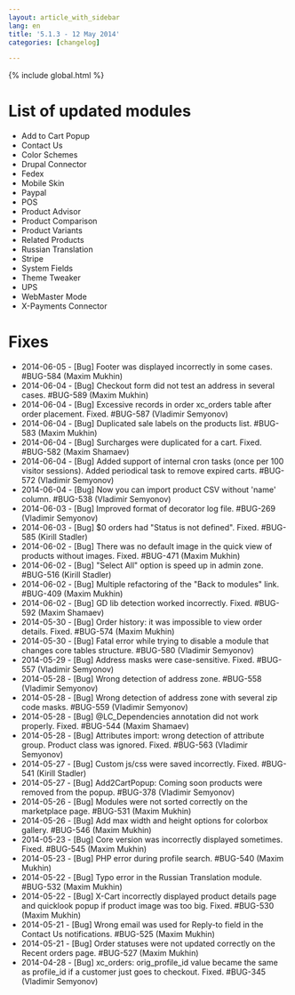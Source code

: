 ```yaml
---
layout: article_with_sidebar
lang: en
title: '5.1.3 - 12 May 2014'
categories: [changelog]

---
```


{% include global.html %}

# List of updated modules

*   Add to Cart Popup
*   Contact Us
*   Color Schemes
*   Drupal Connector
*   Fedex
*   Mobile Skin
*   Paypal
*   POS
*   Product Advisor
*   Product Comparison
*   Product Variants
*   Related Products
*   Russian Translation
*   Stripe
*   System Fields
*   Theme Tweaker
*   UPS
*   WebMaster Mode
*   X-Payments Connector

# Fixes

*   2014-06-05 - [Bug] Footer was displayed incorrectly in some cases. #BUG-584 (Maxim Mukhin)
*   2014-06-04 - [Bug] Checkout form did not test an address in several cases. #BUG-589 (Maxim Mukhin)
*   2014-06-04 - [Bug] Excessive records in order xc_orders table after order placement. Fixed. #BUG-587 (Vladimir Semyonov)
*   2014-06-04 - [Bug] Duplicated sale labels on the products list. #BUG-583 (Maxim Mukhin)
*   2014-06-04 - [Bug] Surcharges were duplicated for a cart. Fixed. #BUG-582 (Maxim Shamaev)
*   2014-06-04 - [Bug] Added support of internal cron tasks (once per 100 visitor sessions). Added periodical task to remove expired carts. #BUG-572 (Vladimir Semyonov)
*   2014-06-04 - [Bug] Now you can import product CSV without 'name' column. #BUG-538 (Vladimir Semyonov)
*   2014-06-03 - [Bug] Improved format of decorator log file. #BUG-269 (Vladimir Semyonov)
*   2014-06-03 - [Bug] $0 orders had "Status is not defined". Fixed. #BUG-585 (Kirill Stadler)
*   2014-06-02 - [Bug] There was no default image in the quick view of products without images. Fixed. #BUG-471 (Maxim Mukhin)
*   2014-06-02 - [Bug] "Select All" option is speed up in admin zone. #BUG-516 (Kirill Stadler)
*   2014-06-02 - [Bug] Multiple refactoring of the "Back to modules" link. #BUG-409 (Maxim Mukhin)
*   2014-06-02 - [Bug] GD lib detection worked incorrectly. Fixed. #BUG-592 (Maxim Shamaev)
*   2014-05-30 - [Bug] Order history: it was impossible to view order details. Fixed. #BUG-574 (Maxim Mukhin)
*   2014-05-30 - [Bug] Fatal error while trying to disable a module that changes core tables structure. #BUG-580 (Vladimir Semyonov)
*   2014-05-29 - [Bug] Address masks were case-sensitive. Fixed. #BUG-557 (Vladimir Semyonov)
*   2014-05-28 - [Bug] Wrong detection of address zone. #BUG-558 (Vladimir Semyonov)
*   2014-05-28 - [Bug] Wrong detection of address zone with several zip code masks. #BUG-559 (Vladimir Semyonov)
*   2014-05-28 - [Bug] @LC_Dependencies annotation did not work properly. Fixed. #BUG-544 (Maxim Shamaev)
*   2014-05-28 - [Bug] Attributes import: wrong detection of attribute group. Product class was ignored. Fixed. #BUG-563 (Vladimir Semyonov)
*   2014-05-27 - [Bug] Custom js/css were saved incorrectly. Fixed. #BUG-541 (Kirill Stadler)
*   2014-05-27 - [Bug] Add2CartPopup: Coming soon products were removed from the popup. #BUG-378 (Vladimir Semyonov)
*   2014-05-26 - [Bug] Modules were not sorted correctly on the marketplace page. #BUG-531 (Maxim Mukhin)
*   2014-05-26 - [Bug] Add max width and height options for colorbox gallery. #BUG-546 (Maxim Mukhin)
*   2014-05-23 - [Bug] Core version was incorrectly displayed sometimes. Fixed. #BUG-545 (Maxim Mukhin)
*   2014-05-23 - [Bug] PHP error during profile search. #BUG-540 (Maxim Mukhin)
*   2014-05-22 - [Bug] Typo error in the Russian Translation module. #BUG-532 (Maxim Mukhin)
*   2014-05-22 - [Bug] X-Cart incorrectly displayed product details page and quicklook popup if product image was too big. Fixed. #BUG-530 (Maxim Mukhin)
*   2014-05-21 - [Bug] Wrong email was used for Reply-to field in the Contact Us notifications. #BUG-525 (Maxim Mukhin)
*   2014-05-21 - [Bug] Order statuses were not updated correctly on the Recent orders page. #BUG-527 (Maxim Mukhin)
*   2014-04-28 - [Bug] xc_orders: orig_profile_id value became the same as profile_id if a customer just goes to checkout. Fixed. #BUG-345 (Vladimir Semyonov)
